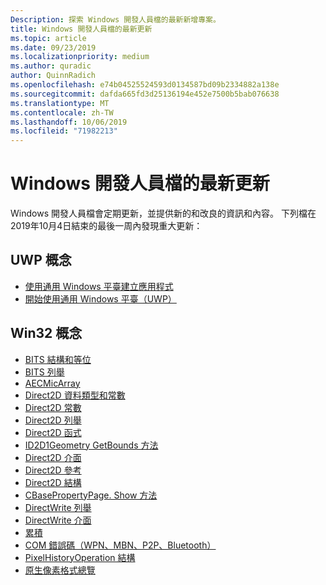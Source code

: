 ```yaml
---
Description: 探索 Windows 開發人員檔的最新新增專案。
title: Windows 開發人員檔的最新更新
ms.topic: article
ms.date: 09/23/2019
ms.localizationpriority: medium
ms.author: quradic
author: QuinnRadich
ms.openlocfilehash: e74b04525524593d0134587bd09b2334882a138e
ms.sourcegitcommit: dafda665fd3d25136194e452e7500b5bab076638
ms.translationtype: MT
ms.contentlocale: zh-TW
ms.lasthandoff: 10/06/2019
ms.locfileid: "71982213"
---
```

# <a name="latest-updates-to-the-windows-developer-docs"></a>Windows 開發人員檔的最新更新


Windows 開發人員檔會定期更新，並提供新的和改良的資訊和內容。 下列檔在2019年10月4日結束的最後一周內發現重大更新：


## <a name="uwp-conceptual"></a>UWP 概念

<ul>
<li><a href="https://docs.microsoft.com/windows/uwp/get-started/create-uwp-apps">使用通用 Windows 平臺建立應用程式</a></li>
<li><a href="https://docs.microsoft.com/windows/uwp/get-started/index">開始使用通用 Windows 平臺（UWP）</a></li></ul>
</ul>



## <a name="win32-conceptual"></a>Win32 概念

<ul>
<li><a href="https://docs.microsoft.com/windows/desktop/Bits/bits-c---structures-and-unions">BITS 結構和等位</a></li>
<li><a href="https://docs.microsoft.com/windows/desktop/Bits/bits-enumerations">BITS 列舉</a></li>
<li><a href="https://docs.microsoft.com/windows/desktop/CoreAudio/aecmicarray">AECMicArray</a></li>
<li><a href="https://docs.microsoft.com/windows/desktop/Direct2D/datatypes-and-constants">Direct2D 資料類型和常數</a></li>
<li><a href="https://docs.microsoft.com/windows/desktop/Direct2D/direct2d-constants">Direct2D 常數</a></li>
<li><a href="https://docs.microsoft.com/windows/desktop/Direct2D/enumerations">Direct2D 列舉</a></li>
<li><a href="https://docs.microsoft.com/windows/desktop/Direct2D/functions">Direct2D 函式</a></li>
<li><a href="https://docs.microsoft.com/windows/desktop/Direct2D/id2d1geometry-getbounds">ID2D1Geometry GetBounds 方法</a></li>
<li><a href="https://docs.microsoft.com/windows/desktop/Direct2D/interfaces">Direct2D 介面</a></li>
<li><a href="https://docs.microsoft.com/windows/desktop/Direct2D/reference">Direct2D 參考</a></li>
<li><a href="https://docs.microsoft.com/windows/desktop/Direct2D/structures">Direct2D 結構</a></li>
<li><a href="https://docs.microsoft.com/windows/desktop/DirectShow/cbasepropertypage-show">CBasePropertyPage. Show 方法</a></li>
<li><a href="https://docs.microsoft.com/windows/desktop/DirectWrite/enumerations">DirectWrite 列舉</a></li>
<li><a href="https://docs.microsoft.com/windows/desktop/DirectWrite/interfaces">DirectWrite 介面</a></li>
<li><a href="https://docs.microsoft.com/windows/desktop/com/aggregation">累積</a></li>
<li><a href="https://docs.microsoft.com/windows/desktop/com/com-error-codes-9">COM 錯誤碼（WPN、MBN、P2P、Bluetooth）</a></li>
<li><a href="https://docs.microsoft.com/windows/desktop/direct3dtools/pixelhistoryoperation">PixelHistoryOperation 結構</a></li>
<li><a href="https://docs.microsoft.com/windows/desktop/wic/-wic-codec-native-pixel-formats">原生像素格式總覽</a></li></ul>
</ul>

